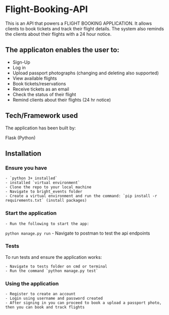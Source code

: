 # Flight-Booking-API
This is an API that powers a FLIGHT BOOKING APPLICATION. It allows clients to book tickets and track their flight details. The system also reminds the clients about their flights with a 24 hour notice. 

## The applicaton enables the user to:

 - Sign-Up
 - Log in
 - Upload passport photographs (changing and deleting also supported)
 - View available flights
 - Book tickets/reservations
 - Receive tickets as an email
 - Check the status of their flight
 - Remind clients about their flights (24 hr notice)


## Tech/Framework used

The application has been built by:

Flask (Python)

## Installation

### Ensure you have
    - `python 3+ installed`
    - installed `virtual environment`
    - Clone the repo to your local machine
    - Navigate to bright_events folder
    - Create a virtual environment and run the command: `pip install -r requirements.txt` (install packages)

### Start the application
    - Run the following to start the app:
`python manage.py run`
    - Navigate to postman to test the api endpoints

### Tests
 To run tests and ensure the application works:

    - Navigate to tests folder on cmd or terminal
    - Run the command `python manage.py test`

### Using the application
    - Register to create an account
    - Login using username and password created
    - After signing in you can proceed to book a upload a passport photo, then you can book and track flights